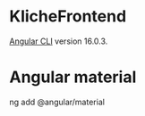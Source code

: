 # KlicheFrontend

[Angular CLI](https://github.com/angular/angular-cli) version 16.0.3.

# Angular material

ng add @angular/material

